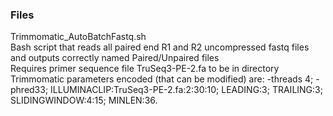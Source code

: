 ### Files
Trimmomatic_AutoBatchFastq.sh  
  Bash script that reads all paired end R1 and R2 uncompressed fastq files and outputs correctly named Paired/Unpaired files  
  Requires primer sequence file TruSeq3-PE-2.fa to be in directory  
  Trimmomatic parameters encoded (that can be modified) are: -threads 4; -phred33; ILLUMINACLIP:TruSeq3-PE-2.fa:2:30:10; LEADING:3; TRAILING:3; SLIDINGWINDOW:4:15; MINLEN:36.  
